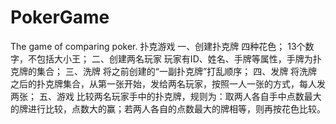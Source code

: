 # PokerGame
The game of comparing poker.
扑克游戏
一、创建扑克牌
    四种花色；
    13个数字，不包括大小王；
二、创建两名玩家
    玩家有ID、姓名、手牌等属性，手牌为扑克牌的集合；
三、洗牌
    将之前创建的“一副扑克牌”打乱顺序；
四、发牌
    将洗牌之后的扑克牌集合，从第一张开始，发给两名玩家，按照一人一张的方式，每人发两张；
五、游戏 
    比较两名玩家手中的扑克牌，规则为：取两人各自手中点数最大的牌进行比较，点数大的赢；若两人各自的点数最大的牌相等，则再按花色比较。
